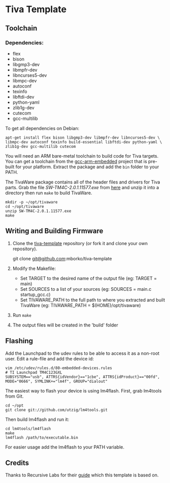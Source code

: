 Tiva Template
==================

## Toolchain

### Dependencies:

* flex
* bison
* libgmp3-dev
* libmpfr-dev
* libncurses5-dev
* libmpc-dev
* autoconf
* texinfo
* libftdi-dev
* python-yaml
* zlib1g-dev
* cutecom
* gcc-multilib

To get all dependencies on Debian:

    apt-get install flex bison libgmp3-dev libmpfr-dev libncurses5-dev \
    libmpc-dev autoconf texinfo build-essential libftdi-dev python-yaml \
    zlib1g-dev gcc-multilib cutecom

You will need an ARM bare-metal toolchain to build code for Tiva targets.
You can get a toolchain from the
[gcc-arm-embedded](https://launchpad.net/gcc-arm-embedded) project that is
pre-built for your platform. Extract the package and add the `bin` folder to
your PATH.

The TivaWare package contains all of the header files and drivers for
Tiva parts. Grab the file *SW-TM4C-2.0.1.11577.exe* from
[here](http://software-dl.ti.com/tiva-c/SW-TM4C/latest/index_FDS.html) and unzip it into a directory
then run `make` to build TivaWare.

    mkdir -p ~/opt/tivaware
    cd ~/opt/tivaware
    unzip SW-TM4C-2.0.1.11577.exe
    make

## Writing and Building Firmware

1. Clone the
   [tiva-template](https://github.com/uctools/tiva-template)
   repository (or fork it and clone your own repository).

	git clone git@github.com:mborko/tiva-template

2. Modify the Makefile:
    * Set TARGET to the desired name of the output file (eg: TARGET = main)
    * Set SOURCES to a list of your sources (eg: SOURCES = main.c
      startup\_gcc.c)
    * Set TIVAWARE\_PATH to the full path to where you extracted and built
      TivaWare (eg: TIVAWARE_PATH = $(HOME)/opt/tivaware)

3. Run `make`

4. The output files will be created in the 'build' folder

## Flashing

Add the Launchpad to the udev rules to be able to access it as a non-root user. Edit a rule-file and add the device id:

    vim /etc/udev/rules.d/80-embedded-devices.rules
    # TI Launchpad TM4C123GXL
    SUBSYSTEM=="usb", ATTRS{idVendor}=="1cbe", ATTRS{idProduct}=="00fd", MODE="0666", SYMLINK+="lm4f", GROUP="dialout"

The easiest way to flash your device is using lm4flash. First, grab lm4tools
from Git.

    cd ~/opt
    git clone git://github.com/utzig/lm4tools.git

Then build lm4flash and run it:

    cd lm4tools/lm4flash
    make
    lm4flash /path/to/executable.bin

For easier usage add the lm4flash to your PATH variable.

## Credits

Thanks to Recursive Labs for their
[guide](http://recursive-labs.com/blog/2012/10/28/stellaris-launchpad-gnu-linux-getting-started/)
which this template is based on.

